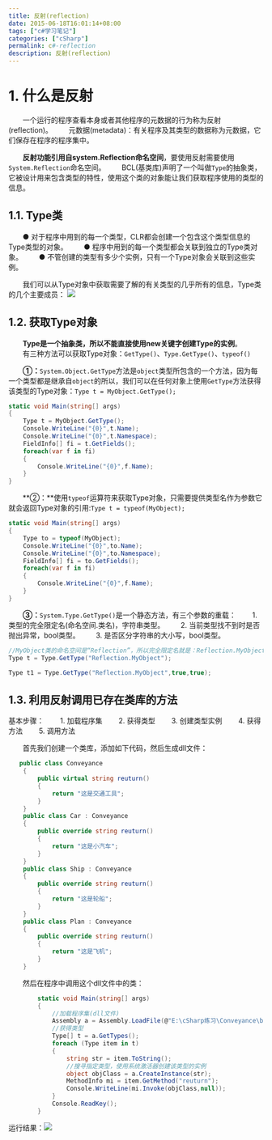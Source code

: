 ```yaml
---
title: 反射(reflection)
date: 2015-06-18T16:01:14+08:00
tags: ["c#学习笔记"]
categories: ["cSharp"]
permalink: c#-reflection
description: 反射(reflection)
---
```

# 1. 什么是反射
　　一个运行的程序查看本身或者其他程序的元数据的行为称为反射(reflection)。
　　元数据(metadata)：有关程序及其类型的数据称为元数据，它们保存在程序的程序集中。

　　**反射功能引用自system.Reflection命名空间**，要使用反射需要使用`System.Reflection`命名空间。
　　BCL(基类库)声明了一个叫做`Type`的抽象类，它被设计用来包含类型的特性，使用这个类的对象能让我们获取程序使用的类型的信息。
<!--more-->
## 1.1. Type类
　　● 对于程序中用到的每一个类型，CLR都会创建一个包含这个类型信息的Type类型的对象。
　　● 程序中用到的每一个类型都会关联到独立的Type类对象。
　　● 不管创建的类型有多少个实例，只有一个Type对象会关联到这些实例。

　　我们可以从Type对象中获取需要了解的有关类型的几乎所有的信息，Type类的几个主要成员：
![](http://ww3.sinaimg.cn/mw690/c55a7aeejw1f1f9uf40o5j20qg07imxf.jpg)
 
## 1.2. 获取Type对象
　　**Type是一个抽象类，所以不能直接使用new关键字创建Type的实例**。
　　有三种方法可以获取Type对象：`GetType()`、`Type.GetType()`、`typeof()`

　　**①：**`System.Object.GetType`方法是`object`类型所包含的一个方法，因为每一个类型都是继承自`object`的所以，我们可以在任何对象上使用`GetType`方法获得该类型的Type对象：`Type t = MyObject.GetType();`
```csharp
static void Main(string[] args)
{
    Type t = MyObject.GetType();
    Console.WriteLine("{0}",t.Name);
    Console.WriteLine("{0}",t.Namespace);
    FieldInfo[] fi = t.GetFields();
    foreach(var f in fi)
    {
        Console.WriteLine("{0}",f.Name);
    }
}
```
　　**②：**使用`typeof`运算符来获取Type对象，只需要提供类型名作为参数它就会返回Type对象的引用:`Type t = typeof(MyObject);`
```csharp
static void Main(string[] args)
{
    Type to = typeof(MyObject);
    Console.WriteLine("{0}",to.Name);
    Console.WriteLine("{0}",to.Namespace);
    FieldInfo[] fi = to.GetFields();
    foreach(var f in fi)
    {
        Console.WriteLine("{0}",f.Name);
    }
}
```
　　**③：**`System.Type.GetType()`是一个静态方法，有三个参数的重载：
　　1. 类型的完全限定名(命名空间.类名)，字符串类型。
　　2. 当前类型找不到时是否抛出异常，bool类型。
　　3. 是否区分字符串的大小写，bool类型。
```csharp
//MyObject类的命名空间是“Reflection”，所以完全限定名就是：Reflection.MyObject
Type t = Type.GetType("Reflection.MyObject");

Type t1 = Type.GetType("Reflection.MyObject",true,true);
```

## 1.3. 利用反射调用已存在类库的方法
基本步骤：
　　1. 加载程序集
　　2. 获得类型
　　3. 创建类型实例
　　4. 获得方法
　　5. 调用方法

　　首先我们创建一个类库，添加如下代码，然后生成dll文件：
```csharp
   public class Conveyance
    {
        public virtual string reuturn()
        {
            return "这是交通工具";
        }
    }
    public class Car : Conveyance
    {
        public override string reuturn()
        {
            return "这是小汽车";
        }
    }
    public class Ship : Conveyance
    {
        public override string reuturn()
        {
            return "这是轮船";
        }
    }
    public class Plan : Conveyance
    {
        public override string reuturn()
        {
            return "这是飞机";
        }
    }
```
　　然后在程序中调用这个dll文件中的类：
```csharp
        static void Main(string[] args)
        {
            //加载程序集(dll文件)
            Assembly a = Assembly.LoadFile(@"E:\cSharp练习\Conveyance\bin\Debug\Conveyance.dll");
            //获得类型
            Type[] t = a.GetTypes();
            foreach (Type item in t)
            {
                string str = item.ToString();
                //搜寻指定类型，使用系统激活器创建该类型的实例
                object objClass = a.CreateInstance(str);
                MethodInfo mi = item.GetMethod("reuturn");
                Console.WriteLine(mi.Invoke(objClass,null));
            }
            Console.ReadKey();
        }
```
运行结果：![](http://ww3.sinaimg.cn/mw690/c55a7aeejw1f1fdzu9662j20ry0gpjrc.jpg)
